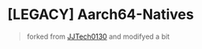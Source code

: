 # [LEGACY] Aarch64-Natives
> forked from [JJTech0130](https://github.com/JJTech0130/Aarch64-Natives) and modifyed a bit
